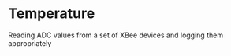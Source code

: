 Temperature
===========

Reading ADC values from a set of XBee devices and logging them appropriately 
